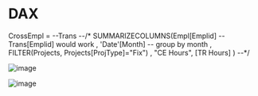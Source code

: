 # DAX

CrossEmpl = --Trans
--/*
SUMMARIZECOLUMNS(Empl[Emplid] -- Trans[Emplid] would work
, 'Date'[Month]  -- group by month
, FILTER(Projects, Projects[ProjType]="Fix")
, "CE Hours", [TR Hours]
) 
--*/

![image](https://user-images.githubusercontent.com/84174814/118242261-6c9c9b80-b49d-11eb-8049-29b2a1edcddd.png)

![image](https://user-images.githubusercontent.com/84174814/118242524-bab19f00-b49d-11eb-9352-ea75cbdfcf30.png)

